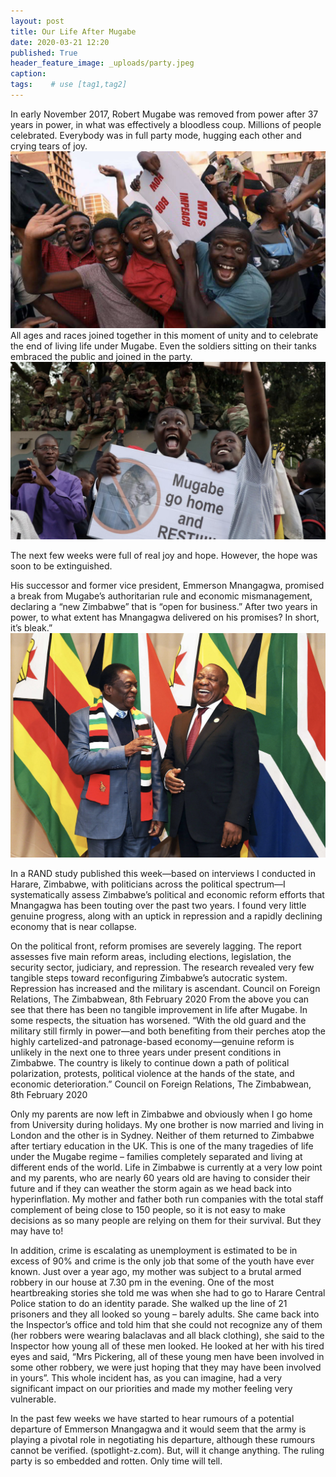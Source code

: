 ```yaml
---
layout: post
title: Our Life After Mugabe
date: 2020-03-21 12:20
published: True
header_feature_image: _uploads/party.jpeg
caption:
tags:    # use [tag1,tag2]
---
```

In early November 2017, Robert Mugabe was removed from power after 37 years in power, in what was effectively a bloodless coup. Millions of people celebrated.  Everybody was in full party mode, hugging each other and crying tears of joy. [![celebration](/_uploads/celebration.png)](/_uploads/celebration.png)
 All ages and races joined together in this moment of unity and to celebrate the end of living life under Mugabe.   Even the soldiers sitting on their tanks embraced the public and joined in the party.
 [![together](/_uploads/together.png)](/_uploads/together.png)

The next few weeks were full of real joy and hope. However, the hope was soon to be extinguished.  

His successor and former vice president, Emmerson Mnangagwa, promised a break from Mugabe’s authoritarian rule and economic mismanagement, declaring a “new Zimbabwe” that is “open for business.”   After two years in power, to what extent has Mnangagwa delivered on his promises? In short, it’s bleak.”  
[![EDM](/_uploads/edm.png)](/_uploads/edm.png)

In a RAND study published this week—based on interviews I conducted in Harare, Zimbabwe, with politicians across the political spectrum—I systematically assess Zimbabwe’s political and economic reform efforts that Mnangagwa has been touting over the past two years. I found very little genuine progress, along with an uptick in repression and a rapidly declining economy that is near collapse.

On the political front, reform promises are severely lagging. The report assesses five main reform areas, including elections, legislation, the security sector, judiciary, and repression. The research revealed very few tangible steps toward reconfiguring Zimbabwe’s autocratic system. Repression has increased and the military is ascendant.  Council on Foreign Relations, The Zimbabwean, 8th February 2020
From the above you can see that there has been no tangible improvement in life after Mugabe.  In some respects, the situation has worsened.  “With the old guard and the military still firmly in power—and both benefiting from their perches atop the highly cartelized-and patronage-based economy—genuine reform is unlikely in the next one to three years under present conditions in Zimbabwe. The country is likely to continue down a path of political polarization, protests, political violence at the hands of the state, and economic deterioration.”  Council on Foreign Relations, The Zimbabwean, 8th February 2020

Only my parents are now left in Zimbabwe and obviously when I go home from University during holidays.  My one brother is now married and living in London and the other is in Sydney.  Neither of them returned to Zimbabwe after tertiary education in the UK.  This is one of the many tragedies of life under the Mugabe regime – families completely separated and living at different ends of the world.
Life in Zimbabwe is currently at a very low point and my parents, who are nearly 60 years old are having to consider their future and if they can weather the storm again as we head back into hyperinflation.  My mother and father both run companies with the total staff complement of being close to 150 people, so it is not easy to make decisions as so many people are relying on them for their survival.  But they may have to!

In addition, crime is escalating as unemployment is estimated to be in excess of 90% and crime is the only job that some of the youth have ever known.  Just over a year ago, my mother was subject to a brutal armed robbery in our house at 7.30 pm in the evening.  One of the most heartbreaking stories she told me was when she had to go to Harare Central Police station to do an identity parade.  She walked up the line of 21 prisoners and they all looked so young – barely adults.  She came back into the Inspector’s office and told him that she could not recognize any of them (her robbers were wearing balaclavas and all black clothing), she said to the Inspector how young all of these men looked.  He looked at her with his tired eyes and said, “Mrs Pickering, all of these young men have been involved in some other robbery, we were just hoping that they may have been involved in yours”.   This whole incident has, as you can imagine, had a very significant impact on our priorities and made my mother feeling very vulnerable.

In the past few weeks we have started to hear rumours of a potential departure of Emmerson Mnangagwa and it would seem that the army is playing a pivotal role in negotiating his departure, although these rumours cannot be verified.  (spotlight-z.com).  But, will it change anything.  The ruling party is so embedded and rotten.   Only time will tell.  
